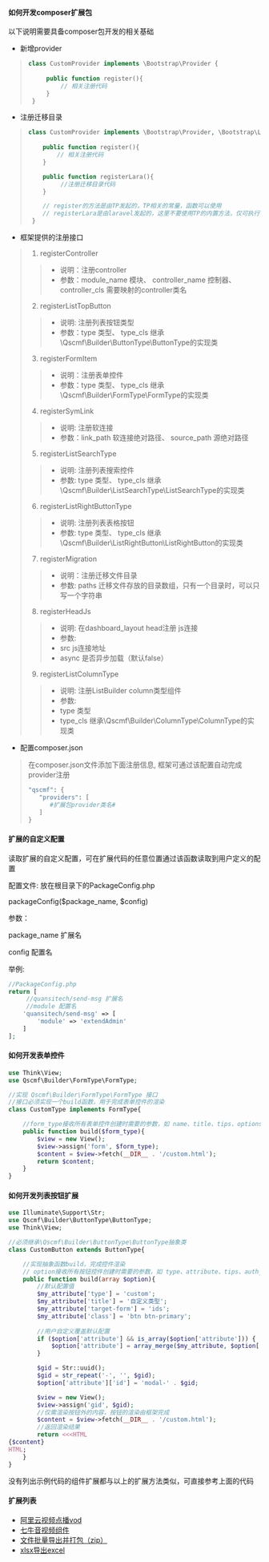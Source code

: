 #### 如何开发composer扩展包
以下说明需要具备composer包开发的相关基础

+ 新增provider
> ```php
> class CustomProvider implements \Bootstrap\Provider {
>  
>      public function register(){
>          // 相关注册代码
>      }
>  }
> ```

+ 注册迁移目录
> ```php
> class CustomProvider implements \Bootstrap\Provider, \Bootstrap\LaravelProvider {
>  
>     public function register(){
>         // 相关注册代码
>     }
> 
>     public function registerLara(){
>          //注册迁移目录代码
>     } 
> 
>     // register的方法是由TP发起的，TP相关的常量，函数可以使用
>     // registerLara是由laravel发起的，这里不要使用TP的内置方法，仅可执行TP的注册迁移函数
>  }
> ```

+ 框架提供的注册接口
> 1. registerController
>> + 说明：注册controller
>> + 参数：module_name 模块、 controller_name 控制器、controller_cls 需要映射的controller类名
>
> 2. registerListTopButton
>> + 说明: 注册列表按钮类型
>> + 参数：type 类型、 type_cls 继承\Qscmf\Builder\ButtonType\ButtonType的实现类
>
> 3. registerFormItem
>> + 说明：注册表单控件
>> + 参数：type 类型、 type_cls 继承\Qscmf\Builder\FormType\FormType的实现类
>
> 4. registerSymLink
>> + 说明: 注册软连接
>> + 参数：link_path 软连接绝对路径、 source_path 源绝对路径
>
> 5. registerListSearchType
>> + 说明: 注册列表搜索控件
>> + 参数: type 类型、 type_cls 继承\Qscmf\Builder\ListSearchType\ListSearchType的实现类
>
> 6. registerListRightButtonType
>> + 说明: 注册列表表格按钮
>> + 参数: type 类型、 type_cls 继承\Qscmf\Builder\ListRightButton\ListRightButton的实现类
>
> 7. registerMigration
>> + 说明：注册迁移文件目录
>> + 参数: paths 迁移文件存放的目录数组，只有一个目录时，可以只写一个字符串
>
> 8. registerHeadJs
>> + 说明: 在dashboard_layout head注册 js连接
>> + 参数: 
>> + src js连接地址
>> + async 是否异步加载（默认false）
>
> 9. registerListColumnType
>> + 说明: 注册ListBuilder column类型组件
>> + 参数: 
>> + type 类型
>> + type_cls 继承\Qscmf\Builder\ColumnType\ColumnType的实现类

+ 配置composer.json
> 在composer.json文件添加下面注册信息, 框架可通过该配置自动完成provider注册
> ```php
> "qscmf": {
>    "providers": [
>       #扩展包provider类名#
>    ]
> }
> ```

#### 扩展的自定义配置
读取扩展的自定义配置，可在扩展代码的任意位置通过该函数读取到用户定义的配置

配置文件: 放在根目录下的PackageConfig.php

packageConfig($package_name, $config)

参数：

package_name 扩展名

config 配置名 

举例:
```php
//PackageConfig.php
return [
     //quansitech/send-msg 扩展名
     //module 配置名
    'quansitech/send-msg' => [
        'module' => 'extendAdmin'
    ]
];
```


#### 如何开发表单控件
```php
use Think\View;
use Qscmf\Builder\FormType\FormType;

//实现 Qscmf\Builder\FormType\FormType 接口
//接口必须实现一个build函数，用于完成表单控件的渲染
class CustomType implements FormType{

    //form_type接收所有表单控件创建时需要的参数，如 name、title、tips、options等配置项
    public function build($form_type){
        $view = new View();
        $view->assign('form', $form_type);
        $content = $view->fetch(__DIR__ . '/custom.html');
        return $content;
    }
}
```

#### 如何开发列表按钮扩展
```php
use Illuminate\Support\Str;
use Qscmf\Builder\ButtonType\ButtonType;
use Think\View;

//必须继承\Qscmf\Builder\ButtonType\ButtonType抽象类
class CustomButton extends ButtonType{

    //实现抽象函数build，完成控件渲染
    // option接收所有按钮控件创建时需要的参数，如 type、attribute、tips、auth_node
    public function build(array $option){
        //默认配置值
        $my_attribute['type'] = 'custom';
        $my_attribute['title'] = '自定义类型';
        $my_attribute['target-form'] = 'ids';
        $my_attribute['class'] = 'btn btn-primary';
   
        //用户自定义覆盖默认配置
        if ($option['attribute'] && is_array($option['attribute'])) {
            $option['attribute'] = array_merge($my_attribute, $option['attribute']);
        }

        $gid = Str::uuid();
        $gid = str_repeat('-', '', $gid);
        $option['attribute']['id'] = 'modal-' . $gid;

        $view = new View();
        $view->assign('gid', $gid);
        //仅需渲染按钮外的内容，按钮的渲染由框架完成
        $content = $view->fetch(__DIR__ . '/custom.html');
        //返回渲染结果
        return <<<HTML
{$content}
HTML;
    }
}
```

没有列出示例代码的组件扩展都与以上的扩展方法类似，可直接参考上面的代码

#### 扩展列表
+ [阿里云视频点播vod](https://github.com/quansitech/qscmf-formitem-vod)
+ [七牛音视频组件](https://github.com/quansitech/qscmf-formitem-qiniu)
+ [文件批量导出并打包（zip）](https://github.com/quansitech/qscmf-topbutton-download)
+ [xlsx导出excel](https://github.com/quansitech/qscmf-topbutton-export)